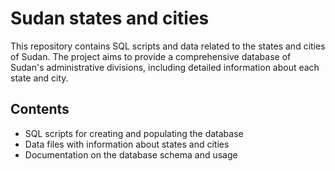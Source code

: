 # Sudan states and cities

This repository contains SQL scripts and data related to the states and cities of Sudan. The project aims to provide a comprehensive database of Sudan's administrative divisions, including detailed information about each state and city.


## Contents

- SQL scripts for creating and populating the database
- Data files with information about states and cities
- Documentation on the database schema and usage